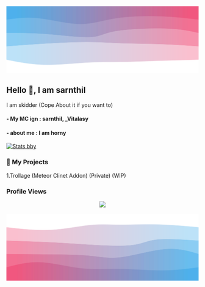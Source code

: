 <img src="/top.svg"/>

## Hello 👋, I am sarnthil

I am skidder (Cope About it if you want to)

#### - My MC ign : sarnthil, _Vitalasy
#### - about me : I am horny
[![Stats bby](https://github-readme-stats.vercel.app/api?username=Vitalasy&theme=nightowl)](https://github.com/anuraghazra/github-readme-stats)             
### 🚀 My Projects
1.Trollage (Meteor Clinet Addon) (Private) (WIP)
### Profile Views
<p align="center">
  <img src="https://count.getloli.com/get/@Vitalasy?theme=gelbooru" />
</p>

<img src="/bottom.svg"/>

